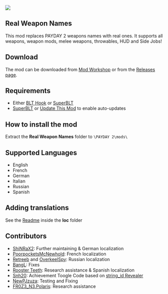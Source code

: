 ![](https://kmu.files.cnow.at/s/9aAQTMzab2afbrp/preview)

## Real Weapon Names

This mod replaces PAYDAY 2 weapons names with real ones. It supports all weapons, weapon mods, melee weapons, throwables, HUD and Side Jobs!

## Download

The mod can be downloaded from [Mod Workshop](https://modwork.shop/19958) or from the [Releases page](https://github.com/Strappazzon/PD2-Real-Weapon-Names/releases/latest).

## Requirements

 - Either [BLT Hook](http://paydaymods.com/download/) or [SuperBLT](https://superblt.znix.xyz/)
 - [SuperBLT](https://superblt.znix.xyz/) or [Update This Mod](https://modwork.shop/19117) to enable auto-updates

## How to install the mod

Extract the **Real Weapon Names** folder to `\PAYDAY 2\mods\`

## Supported Languages

 - English
 - French
 - German
 - Italian
 - Russian
 - Spanish

## Adding translations

See the [Readme](https://github.com/Strappazzon/PD2-Real-Weapon-Names/blob/master/lua/loc/README.md) inside the **loc** folder

## Contributors

 - [ShiNRaX2](https://steamcommunity.com/profiles/76561198028016758/): Further maintaining & German localization
 - [PoorpocketsMcNewhold](https://steamcommunity.com/profiles/76561198111231970/): French localization
 - [Retreeb](https://github.com/Retreeb) and [OverkeelSpy](https://github.com/OverkeelSpy): Russian localization
 - [BangL](https://github.com/BangL): Fixes
 - [Rooster Teeth](https://steamcommunity.com/id/Ernestoleftenant/): Research assistance & Spanish localization
 - [Snh20](https://modworkshop.net/member.php?action=profile&uid=9746): Achievement Toogle Code based on [string_id Revealer](https://modwork.shop/14801)
 - [NewPJzuza](https://modworkshop.net/member.php?action=profile&uid=34731): Testing and Fixing
- [FR0Z3_N3.Polaris](https://steamcommunity.com/profiles/76561198058215284/): Research assistance